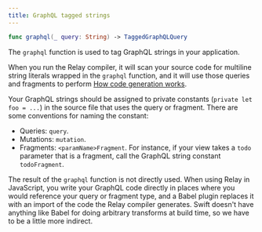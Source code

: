 ```yaml
---
title: GraphQL tagged strings
---
```


```swift
func graphql(_ query: String) -> TaggedGraphQLQuery
```

The `graphql` function is used to tag GraphQL strings in your application.

When you run the Relay compiler, it will scan your source code for multiline string literals wrapped in the `graphql` function, and it will use those queries and fragments to perform [How code generation works](../knowledge-base/updater-functions.md).

Your GraphQL strings should be assigned to private constants (`private let foo = ...`) in the source file that uses the query or fragment. There are some conventions for naming the constant:

- Queries: `query`.
- Mutations: `mutation`.
- Fragments: `<paramName>Fragment`. For instance, if your view takes a `todo` parameter that is a fragment, call the GraphQL string constant `todoFragment`.

The result of the `graphql` function is not directly used. When using Relay in JavaScript, you write your GraphQL code directly in places where you would reference your query or fragment type, and a Babel plugin replaces it with an import of the code the Relay compiler generates. Swift doesn't have anything like Babel for doing arbitrary transforms at build time, so we have to be a little more indirect.